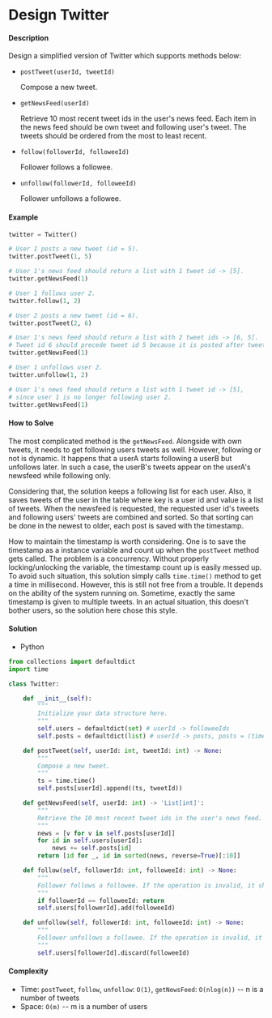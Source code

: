 # Design Twitter

#### Description

Design a simplified version of Twitter which supports methods below:

- `postTweet(userId, tweetId)`

    Compose a new tweet.

- `getNewsFeed(userId)`

    Retrieve 10 most recent tweet ids in the user's news feed.
    Each item in the news feed should be own tweet and following user's tweet. The tweets should be ordered from the most to least recent.

- `follow(followerId, followeeId)`

    Follower follows a followee.

- `unfollow(followerId, followeeId)`

    Follower unfollows a followee.

#### Example

```python
twitter = Twitter()

# User 1 posts a new tweet (id = 5).
twitter.postTweet(1, 5)

# User 1's news feed should return a list with 1 tweet id -> [5].
twitter.getNewsFeed(1)

# User 1 follows user 2.
twitter.follow(1, 2)

# User 2 posts a new tweet (id = 6).
twitter.postTweet(2, 6)

# User 1's news feed should return a list with 2 tweet ids -> [6, 5].
# Tweet id 6 should precede tweet id 5 because it is posted after tweet id 5.
twitter.getNewsFeed(1)

# User 1 unfollows user 2.
twitter.unfollow(1, 2)

# User 1's news feed should return a list with 1 tweet id -> [5],
# since user 1 is no longer following user 2.
twitter.getNewsFeed(1)
```

#### How to Solve

The most complicated method is the `getNewsFeed`. Alongside with own tweets, it needs to get following users tweets as well. However, following or not is dynamic. It happens that a userA starts following a userB but unfollows later. In such a case, the userB's tweets appear on the userA's newsfeed while following only.

Considering that, the solution keeps a following list for each user. Also, it saves tweets of the user in the table where key is a user id and value is a list of tweets. When the newsfeed is requested, the requested user id's tweets and following users' tweets are combined and sorted. So that sorting can be done in the newest to older, each post is saved with the timestamp.

How to maintain the timestamp is worth considering. One is to save the timestamp as a instance variable and count up when the `postTweet` method gets called. The problem is a concurrency. Without properly locking/unlocking the variable, the timestamp count up is easily messed up. To avoid such situation, this solution simply calls `time.time()` method to get a time in millisecond. However, this is still not free from a trouble. It depends on the ability of the system running on. Sometime, exactly the same timestamp is given to multiple tweets. In an actual situation, this doesn't bother users, so the solution here chose this style.

#### Solution

- Python

```python
from collections import defaultdict
import time

class Twitter:

    def __init__(self):
        """
        Initialize your data structure here.
        """
        self.users = defaultdict(set) # userId -> followeeIds
        self.posts = defaultdict(list) # userId -> posts, posts = (timestamp, postId)

    def postTweet(self, userId: int, tweetId: int) -> None:
        """
        Compose a new tweet.
        """
        ts = time.time()
        self.posts[userId].append((ts, tweetId))

    def getNewsFeed(self, userId: int) -> 'List[int]':
        """
        Retrieve the 10 most recent tweet ids in the user's news feed. Each item in the news feed must be posted by users who the user followed or by the user herself. Tweets must be ordered from most recent to least recent.
        """
        news = [v for v in self.posts[userId]]
        for id in self.users[userId]:
            news += self.posts[id]
        return [id for _, id in sorted(news, reverse=True)[:10]]

    def follow(self, followerId: int, followeeId: int) -> None:
        """
        Follower follows a followee. If the operation is invalid, it should be a no-op.
        """
        if followerId == followeeId: return
        self.users[followerId].add(followeeId)

    def unfollow(self, followerId: int, followeeId: int) -> None:
        """
        Follower unfollows a followee. If the operation is invalid, it should be a no-op.
        """
        self.users[followerId].discard(followeeId)
```

#### Complexity
- Time: `postTweet`, `follow`, `unfollow`: `O(1)`, `getNewsFeed`: `O(nlog(n))` -- n is a number of tweets
- Space: `O(m)` -- m is a number of users
